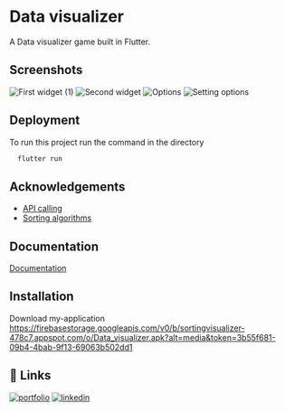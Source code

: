 
# Data visualizer

A Data visualizer game built in Flutter.


## Screenshots
![First widget (1)](https://github.com/Prakash251299/DataVisualizer/assets/88026044/63bc037a-7cd2-4ede-94fe-c0e929bbf534)
![Second widget](https://github.com/Prakash251299/DataVisualizer/assets/88026044/d15b134d-679f-4c2a-9974-245c10f4cb9b)
![Options](https://github.com/Prakash251299/DataVisualizer/assets/88026044/f02c2870-f8c3-47bc-8335-421b57f0d8d7)
![Setting options](https://github.com/Prakash251299/DataVisualizer/assets/88026044/2300e434-88f8-4c8b-bb25-d58faced99e7)



## Deployment

To run this project run the command in the directory

```bash
  flutter run
```

## Acknowledgements

 - [API calling](https://docs.flutter.dev/cookbook/networking/fetch-data)
 - [Sorting algorithms](https://www.geeksforgeeks.org/sorting-algorithms/)



## Documentation

[Documentation](https://docs.flutter.dev/)



## Installation
Download my-application
<br>
https://firebasestorage.googleapis.com/v0/b/sortingvisualizer-478c7.appspot.com/o/Data_visualizer.apk?alt=media&token=3b55f681-09b4-4bab-9f13-69063b502dd1


## 🔗 Links
[![portfolio](https://img.shields.io/badge/my_portfolio-000?style=for-the-badge&logo=ko-fi&logoColor=white)](https://github.com/Prakash251299)
[![linkedin](https://img.shields.io/badge/linkedin-0A66C2?style=for-the-badge&logo=linkedin&logoColor=white)](https://www.linkedin.com/in/prakash-pratap-singh-3238101bb)
